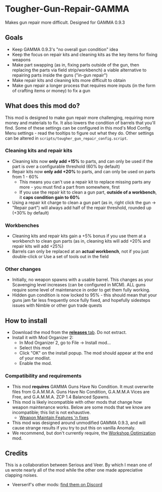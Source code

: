 # Tougher-Gun-Repair-GAMMA
 Makes gun repair more difficult. Designed for GAMMA 0.9.3

## Goals
- Keep GAMMA 0.9.3's "no overall gun condition" idea
- Keep the focus on repair kits and cleaning kits as the key items for fixing weapons
- Make part swapping (as in, fixing parts outside of the gun, then replacing the parts via field strip/workbench) a viable alternative to repairing parts inside the guns ("in-gun repair")
- Make repair kits and cleaning kits more difficult to obtain
- Make gun repair a longer process that requires more inputs (in the form of crafting items or money) to fix a gun

## What does this mod do?

This mod is designed to make gun repair more challenging, requiring more money and materials to fix. It also lowers the condition of barrels that you'll find. Some of these settings can be configured in this mod's Mod Config Menu settings - read the tooltips to figure out what they do. Other settings can be altered in `scripts/tougher_gun_repair_config.script`.

### Cleaning kits and repair kits
- Cleaning kits now **only add +15%** to parts, and can only be used if the part is over a configurable threshold (60% by default)
- Repair kits now **only add +20%** to parts, and can only be used on parts from 1 - 60%
  - This means you can't use a repair kit to replace missing parts any more - you must find a part from somewhere, first
  - If you use the repair kit to clean a gun part, **outside of a workbench**, it **caps condition gain to 60%**
- Using a repair kit charge to clean a gun part (as in, right click the gun → "Repair part") will always add half of the repair threshold, rounded up (+30% by default)

### Workbenches
- Cleaning kits and repair kits gain a +5% bonus if you use them at a workbench to clean gun parts (as in, cleaning kits will add +20% and repair kits will add +25%)
- Barrels can only be replaced at an **actual workbench**, not if you just double-click or Use a set of tools out in the field

### Other changes
- Initially, no weapon spawns with a usable barrel. This changes as your Scavenging level increases (can be configured in MCM). ALL guns require some level of maintenance in order to get them fully working.
- Hidden gun condition is now locked to 95% - this should mean that your guns jam far less frequently once fully fixed, and hopefully sidesteps issues with Nimble or other gun trade quests

## How to install
- Download the mod from the [**releases** tab](https://github.com/veerserif/Tougher-Gun-Repair-GAMMA/releases). Do not extract.
- Install it with Mod Organizer 2:
  - In Mod Organizer 2, go to File -> Install mod...
  - Select this mod
  - Click "OK" on the install popup. The mod should appear at the end of your modlist.
  - Enable the mod.

### Compatibility and requirements

- This mod **requires** GAMMA Guns Have No Condition. It must overwrite files from G.A.M.M.A. Guns Have No Condition, G.A.M.M.A Vices are Free, and G.A.M.M.A. ZCP 1.4 Balanced Spawns. 
- This mod is likely incompatible with other mods that change how weapon maintenance works. Below are some mods that we know are incompatible; this list is not exhaustive.
  -  [Weapon Maintain Features 'n fixes](https://github.com/Bence7661/Serious_Weapon_Maintain_Features)
- This mod was designed around unmodified GAMMA 0.9.3, and will cause strange results if you try to put this on vanilla Anomaly.
- We recommend, but don't currently require, the [Workshop Optimization](https://github.com/Bence7661/Serious_Workshop_Optimization) mod.

## Credits

This is a collaboration between Serious and Veer. By which I mean one of us wrote nearly all of the mod while the other one made appreciative clapping noises.

- Veerserif's other mods: [find them on Discord](https://discord.com/channels/912320241713958912/1257380080397844533/1257390905560928297)
